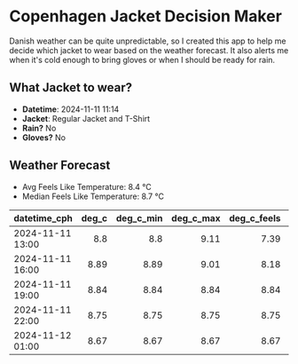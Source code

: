 
# Copenhagen Jacket Decision Maker

Danish weather can be quite unpredictable, so I created this app to help me decide which jacket to wear based on the weather forecast. 
It also alerts me when it's cold enough to bring gloves or when I should be ready for rain.

## What Jacket to wear?

- **Datetime**: 2024-11-11 11:14
- **Jacket**: Regular Jacket and T-Shirt
- **Rain?** No
- **Gloves?** No

## Weather Forecast
- Avg Feels Like Temperature: 8.4 °C
- Median Feels Like Temperature: 8.7 °C

| datetime_cph     |   deg_c |   deg_c_min |   deg_c_max |   deg_c_feels | weather   | wind   | rain   |
|:-----------------|--------:|------------:|------------:|--------------:|:----------|:-------|:-------|
| 2024-11-11 13:00 |    8.8  |        8.8  |        9.11 |          7.39 | Clouds    | Low    | None   |
| 2024-11-11 16:00 |    8.89 |        8.89 |        9.01 |          8.18 | Clouds    | Low    | None   |
| 2024-11-11 19:00 |    8.84 |        8.84 |        8.84 |          8.84 | Clouds    | Low    | None   |
| 2024-11-11 22:00 |    8.75 |        8.75 |        8.75 |          8.75 | Clouds    | Low    | None   |
| 2024-11-12 01:00 |    8.67 |        8.67 |        8.67 |          8.67 | Clouds    | Low    | None   |
        